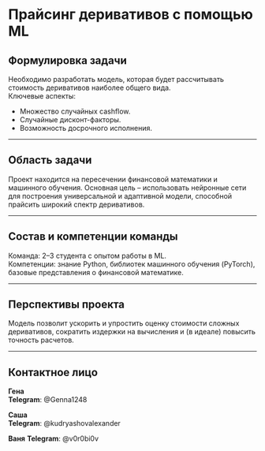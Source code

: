# Прайсинг деривативов с помощью ML  

## **Формулировка задачи**  
Необходимо разработать модель, которая будет рассчитывать стоимость деривативов наиболее общего вида.  
Ключевые аспекты:  
- Множество случайных cashflow.  
- Случайные дисконт-факторы.  
- Возможность досрочного исполнения.  

---

## **Область задачи**  
Проект находится на пересечении финансовой математики и машинного обучения. Основная цель – использовать нейронные сети для построения универсальной и адаптивной модели, способной прайсить широкий спектр деривативов.  

---

## **Состав и компетенции команды**  
Команда: 2–3 студента с опытом работы в ML.  
Компетенции: знание Python, библиотек машинного обучения (PyTorch), базовые представления о финансовой математике.  

---

## **Перспективы проекта**  
Модель позволит ускорить и упростить оценку стоимости сложных деривативов, сократить издержки на вычисления и (в идеале) повысить точность расчетов.  

---

## **Контактное лицо**  
**Гена**   
**Telegram**: @Genna1248  

**Саша**   
**Telegram**: @kudryashovalexander  

**Ваня**
**Telegram**: @v0r0bi0v
